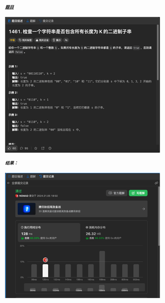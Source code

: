 ##### [题目](https://leetcode.cn/problems/check-if-a-string-contains-all-binary-codes-of-size-k/description/)
![pic](img.png)
##### 结果：
![pic](result.png)